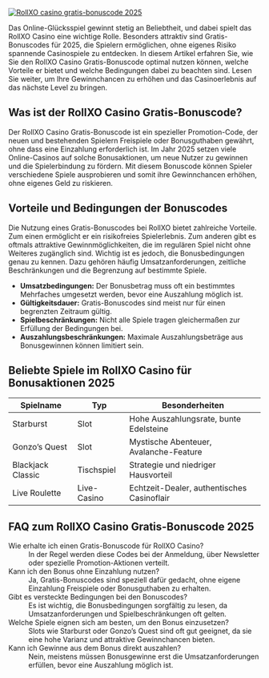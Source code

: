 [![RollXO casino gratis-bonuscode 2025](https://123-caf.pages.dev/gitsignup.png)](https://vrmoo.ru/Bt82HjjY)

<p>Das Online-Glücksspiel gewinnt stetig an Beliebtheit, und dabei spielt das RollXO Casino eine wichtige Rolle. Besonders attraktiv sind Gratis-Bonuscodes für 2025, die Spielern ermöglichen, ohne eigenes Risiko spannende Casinospiele zu entdecken. In diesem Artikel erfahren Sie, wie Sie den RollXO Casino Gratis-Bonuscode optimal nutzen können, welche Vorteile er bietet und welche Bedingungen dabei zu beachten sind. Lesen Sie weiter, um Ihre Gewinnchancen zu erhöhen und das Casinoerlebnis auf das nächste Level zu bringen.</p>  <h2>Was ist der RollXO Casino Gratis-Bonuscode?</h2> <p>Der RollXO Casino Gratis-Bonuscode ist ein spezieller Promotion-Code, der neuen und bestehenden Spielern Freispiele oder Bonusguthaben gewährt, ohne dass eine Einzahlung erforderlich ist. Im Jahr 2025 setzen viele Online-Casinos auf solche Bonusaktionen, um neue Nutzer zu gewinnen und die Spielerbindung zu fördern. Mit diesem Bonuscode können Spieler verschiedene Spiele ausprobieren und somit ihre Gewinnchancen erhöhen, ohne eigenes Geld zu riskieren.</p>  <h2>Vorteile und Bedingungen der Bonuscodes</h2> <p>Die Nutzung eines Gratis-Bonuscodes bei RollXO bietet zahlreiche Vorteile. Zum einen ermöglicht er ein risikofreies Spielerlebnis. Zum anderen gibt es oftmals attraktive Gewinnmöglichkeiten, die im regulären Spiel nicht ohne Weiteres zugänglich sind. Wichtig ist es jedoch, die Bonusbedingungen genau zu kennen. Dazu gehören häufig Umsatzanforderungen, zeitliche Beschränkungen und die Begrenzung auf bestimmte Spiele.</p>  <ul>   <li><strong>Umsatzbedingungen:</strong> Der Bonusbetrag muss oft ein bestimmtes Mehrfaches umgesetzt werden, bevor eine Auszahlung möglich ist.</li>   <li><strong>Gültigkeitsdauer:</strong> Gratis-Bonuscodes sind meist nur für einen begrenzten Zeitraum gültig.</li>   <li><strong>Spielbeschränkungen:</strong> Nicht alle Spiele tragen gleichermaßen zur Erfüllung der Bedingungen bei.</li>   <li><strong>Auszahlungsbeschränkungen:</strong> Maximale Auszahlungsbeträge aus Bonusgewinnen können limitiert sein.</li> </ul>  <h2>Beliebte Spiele im RollXO Casino für Bonusaktionen 2025</h2> <table>   <thead>     <tr>       <th>Spielname</th>       <th>Typ</th>       <th>Besonderheiten</th>     </tr>   </thead>   <tbody>     <tr>       <td>Starburst</td>       <td>Slot</td>       <td>Hohe Auszahlungsrate, bunte Edelsteine</td>     </tr>     <tr>       <td>Gonzo’s Quest</td>       <td>Slot</td>       <td>Mystische Abenteuer, Avalanche-Feature</td>     </tr>     <tr>       <td>Blackjack Classic</td>       <td>Tischspiel</td>       <td>Strategie und niedriger Hausvorteil</td>     </tr>     <tr>       <td>Live Roulette</td>       <td>Live-Casino</td>       <td>Echtzeit-Dealer, authentisches Casinoflair</td>     </tr>   </tbody> </table>  <h2>FAQ zum RollXO Casino Gratis-Bonuscode 2025</h2> <dl>   <dt>Wie erhalte ich einen Gratis-Bonuscode für RollXO Casino?</dt>   <dd>In der Regel werden diese Codes bei der Anmeldung, über Newsletter oder spezielle Promotion-Aktionen verteilt.</dd>      <dt>Kann ich den Bonus ohne Einzahlung nutzen?</dt>   <dd>Ja, Gratis-Bonuscodes sind speziell dafür gedacht, ohne eigene Einzahlung Freispiele oder Bonusguthaben zu erhalten.</dd>      <dt>Gibt es versteckte Bedingungen bei den Bonuscodes?</dt>   <dd>Es ist wichtig, die Bonusbedingungen sorgfältig zu lesen, da Umsatzanforderungen und Spielbeschränkungen oft gelten.</dd>      <dt>Welche Spiele eignen sich am besten, um den Bonus einzusetzen?</dt>   <dd>Slots wie Starburst oder Gonzo’s Quest sind oft gut geeignet, da sie eine hohe Varianz und attraktive Gewinnchancen bieten.</dd>      <dt>Kann ich Gewinne aus dem Bonus direkt auszahlen?</dt>   <dd>Nein, meistens müssen Bonusgewinne erst die Umsatzanforderungen erfüllen, bevor eine Auszahlung möglich ist.</dd> </dl>